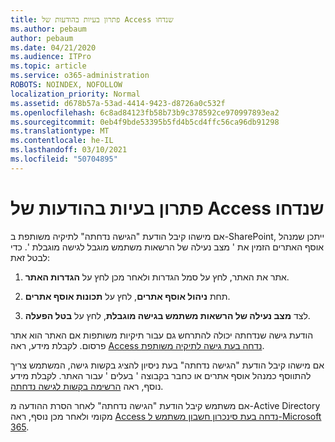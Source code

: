 ```yaml
---
title: פתרון בעיות בהודעות של Access שנדחו
ms.author: pebaum
author: pebaum
ms.date: 04/21/2020
ms.audience: ITPro
ms.topic: article
ms.service: o365-administration
ROBOTS: NOINDEX, NOFOLLOW
localization_priority: Normal
ms.assetid: d678b57a-53ad-4414-9423-d8726a0c532f
ms.openlocfilehash: 6c8ad84123fb58b73b9c378592ce970997893ea2
ms.sourcegitcommit: 0eb4f9bde53395b5fd4b5cd4ffc56ca96db91298
ms.translationtype: MT
ms.contentlocale: he-IL
ms.lasthandoff: 03/10/2021
ms.locfileid: "50704895"
---
```

# <a name="troubleshoot-access-denied-messages"></a>פתרון בעיות בהודעות של Access שנדחו

אם מישהו קיבל הודעת "הגישה נדחתה" לתיקיה משותפת ב-SharePoint, ייתכן שמנהל אוסף האתרים הזמין את ' מצב נעילה של הרשאות משתמש מוגבל לגישה מוגבלת '. כדי לבטל זאת: 
  
1. אתר את האתר, לחץ על סמל הגדרות ולאחר מכן לחץ על **הגדרות האתר**.
    
2. תחת **ניהול אוסף אתרים**, לחץ על **תכונות אוסף אתרים**.
    
3. לצד **מצב נעילה של הרשאות משתמש בגישה מוגבלת**, לחץ על **בטל הפעלה**.
    
הודעת גישה שנדחתה יכולה להתרחש גם עבור תיקיות משותפות אם האתר הוא אתר פרסום. לקבלת מידע, ראה [Access נדחה בעת גישה לתיקיה משותפת](https://answers.microsoft.com/windows/forum/windows_7-files/access-denied-to-share-folder/79fae49d-cddf-4845-8ac8-c141884d85fb).
  
אם מישהו קיבל הודעת "הגישה נדחתה" בעת ניסיון להציג בקשות גישה, המשתמש צריך להתווסף כמנהל אוסף אתרים או כחבר בקבוצה ' בעלים ' עבור האתר. לקבלת מידע נוסף, ראה [הרשימה בקשות לגישה נדחתה](https://go.microsoft.com/fwlink/?linkid=2004220).
  
אם משתמש קיבל הודעת "הגישה נדחתה" לאחר הסרת ההודעה מ-Active Directory מקומי ולאחר מכן נוסף, ראה [Access נדחה בעת סינכרון חשבון משתמש ל-Microsoft 365](https://go.microsoft.com/fwlink/?linkid=2004318).
  

